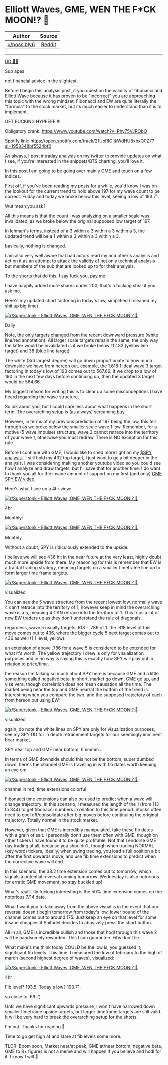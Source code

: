 Elliott Waves, GME, WEN THE F*CK MOON!? 🚀
==========================================

| Author       | Source       | 
| :-------------: |:-------------:|
|  [u/possibly6](https://www.reddit.com/user/possibly6/) | [Reddit](https://www.reddit.com/r/Superstonk/comments/of4zjh/elliott_waves_gme_wen_the_fck_moon/) | 

---

[DD 👨‍🔬](https://www.reddit.com/r/Superstonk/search?q=flair_name%3A%22DD%20%F0%9F%91%A8%E2%80%8D%F0%9F%94%AC%22&restrict_sr=1)

Sup apes

not financial advice in the slightest.

Before I begin this analysis post, if you question the validity of fibonacci and Elliott Wave because it has proven to be "incorrect" you are approaching this topic with the wrong mindset. Fibonacci and EW are quite literally the "formula" to the stock market, but its much easier to understand than it is to implement.

GET FUCKING HYPEEEE!!!!

Obligatory crank: <https://www.youtube.com/watch?v=Phy75VJRObQ>

Spotify link: <https://open.spotify.com/track/21UoRIOIjkWdHU8xbxQ0Z7?si=1958348bf5524bf0>

As always, I post intraday analysis on my [twitter](https://twitter.com/gavinmayreal) to provide updates on what I see, if you're interested in the snippets/BTS charting, you'll love it.

In this post I am going to be going over mainly GME and touch on a few indices.

First off, if you've been reading my posts for a while, you'd know I was on the lookout for the current trend to hold above 197 for my wave count to be correct. Friday and today we broke below this level, seeing a low of 193.71.

Wut mean you ask?

All this means is that the count I was analyzing on a smaller scale was invalidated, as we broke below the original supposed low target of 197.

In lehman's terms, instead of a 3 within a 3 within a 3 within a 3, the updated trend will be a 1 within a 3 within a 3 within a 3.

basically, nothing is changed.

I am also very well aware that bad actors read my and other's analysis and act on it as an attempt to attack the validity of not only technical analysis but members of the sub that are looked up to for their analysis.

To the shorts that do this, I say fuck you, pay me.

I have happily added more shares under 200, that's a fucking steal if you ask me.

Here's my updated chart factoring in today's low, simplified (I cleaned my shit up big time)

[![r/Superstonk - Elliott Waves, GME, WEN THE F*CK MOON!? 🚀](https://preview.redd.it/lq89qnsfqn971.png?width=2816&format=png&auto=webp&s=720f08ff3a540599c47662db4299584baef44abc)](https://preview.redd.it/lq89qnsfqn971.png?width=2816&format=png&auto=webp&s=720f08ff3a540599c47662db4299584baef44abc)

Daily

Note, the only targets changed from the recent downward pressure (white line/red annotation). All larger scale targets remain the same, the only way the latter would be invalidated is if we broke below 112.83 (yellow line target) and 38 (blue line target)

The white (3rd largest degree) will go down proportionate to how much downside we have from hereon out. example, the 1.618:1 ideal wave 3 target factoring in today's low of 193 comes out to 567.66. If we drop to a low of 190 in the next few days before continuing up, then the updated 3 target would be 564.66.

My biggest reason for writing this is to clear up some misconceptions I have heard regarding the wave structure.

So idk about you, but I could care less about what happens in the short term. The overarching setup is (as always) screaming buy.

However, in terms of my previous prediction of 197 being the low, this fell through as we broke below the smaller scale wave 1 low. Remember, for a motive (5 wave impulse) structure, wave 2 cannot retrace into the territory of your wave 1, otherwise you must redraw. There is NO exception for this rule.

Before I continue with GME, I would like to shed more light on my [$SPY analysis ](https://www.reddit.com/r/Superstonk/comments/obn6rx/elliott_waves_and_the_top_of_the_market_is_this/?utm_source=share&utm_medium=web2x&context=3). I still hold my 432 top target, I just want to go a bit deeper in the analysis. I was considering making another youtube video so you could see how I analyze and draw targets, but I'll save that for another time. I do want to thank you all for the insane amount of support on my first (and only) [GME SPY EW video ](https://www.reddit.com/r/Superstonk/comments/o1j93q/a_message_from_elliot_waves_guy/?utm_source=share&utm_medium=web2x&context=3)

Here's what I see on a 4hr view:

[![r/Superstonk - Elliott Waves, GME, WEN THE F*CK MOON!? 🚀](https://preview.redd.it/wf4gw34otn971.png?width=2782&format=png&auto=webp&s=20c654cb312a1b3823a203fdde519bc7a26c9d94)](https://preview.redd.it/wf4gw34otn971.png?width=2782&format=png&auto=webp&s=20c654cb312a1b3823a203fdde519bc7a26c9d94)

4hr

Monthly:

[![r/Superstonk - Elliott Waves, GME, WEN THE F*CK MOON!? 🚀](https://preview.redd.it/51ovbhfstn971.png?width=2772&format=png&auto=webp&s=11191e09c072e0d761c6d48e487db233da740945)](https://preview.redd.it/51ovbhfstn971.png?width=2772&format=png&auto=webp&s=11191e09c072e0d761c6d48e487db233da740945)

Monthly

Without a doubt, SPY is ridiculously extended to the upside.

I believe we will see 436 hit in the near future at the very least, highly doubt much more upside from there. My reasoning for this is remember that EW is a fractal trading strategy, meaning targets on a smaller timeframe line up to form larger time frame targets.

[![r/Superstonk - Elliott Waves, GME, WEN THE F*CK MOON!? 🚀](https://preview.redd.it/51mjqx85un971.png?width=2824&format=png&auto=webp&s=e6549eb2b289e18c38c3e5965405607447805b86)](https://preview.redd.it/51mjqx85un971.png?width=2824&format=png&auto=webp&s=e6549eb2b289e18c38c3e5965405607447805b86)

visualized

You can see the 5 wave structure from the recent lowest low, normally wave 4 can't retrace into the territory of 1, however keep in mind the overarching wave is a 5, meaning 4 CAN retrace into the territory of 1. This trips a lot of new EW traders up as they don't understand the rule of diagonals.

regardless, wave 5 usually targets .618 - .786 of 1. the .618 level of this move comes out to 436, where the bigger cycle 5 next target comes out to 436 as well (1:1 level, yellow).

an extension of above .786 for a wave 5 is considered to be extended for what it's worth. The yellow trajectory I drew is only for visualization purposes and in no way is saying this is exactly how SPY will play out in relation to price/time.

the reason I'm talking so much about SPY here is because GME and a little something called negative beta. in short, market go down, GME go up, and vise vera, though correlation does not mean causation all the time. The market being near the top and GME near/at the bottom of the trend is interesting when you compare the two, and the supposed trajectory of each from hereon out using EW:

[![r/Superstonk - Elliott Waves, GME, WEN THE F*CK MOON!? 🚀](https://preview.redd.it/kyv6eatvun971.png?width=2782&format=png&auto=webp&s=1983cec53b01236137008a1039415c226380dda2)](https://preview.redd.it/kyv6eatvun971.png?width=2782&format=png&auto=webp&s=1983cec53b01236137008a1039415c226380dda2)

visualized

again, do note the white lines on SPY are only for visualization purposes, see my SPY DD for in depth retracement targets for our seemingly imminent bear market.

SPY near top and GME near bottom, hmmmm...

In terms of GME downside should this not be the bottom, super dumbed down, here's the channel GME is traveling in with fib dates worth keeping an eye on:

[![r/Superstonk - Elliott Waves, GME, WEN THE F*CK MOON!? 🚀](https://preview.redd.it/6uei55gevn971.png?width=2792&format=png&auto=webp&s=20b232cd208d12dcd1a0c33f885f697d41cf446d)](https://preview.redd.it/6uei55gevn971.png?width=2792&format=png&auto=webp&s=20b232cd208d12dcd1a0c33f885f697d41cf446d)

channel in red, time extensions colorful

Fibonacci time extensions can also be used to predict when a wave will change trajectory. In this scenario, I measured the length of the 1 (from 113 to 344) to get fibonacci numbers in relation to this time period. Stocks often need to cool off/consolidate after big moves before continuing the original trajectory. Totally normal in the stock market.

However, given that GME is incredibly manipulated, take these fib dates with a grain of salt. I personally don't use them often with GME, though on other tickers I have found it to be quite profitable. Not that I endorse GME day trading at all, because you shouldn't, though when trading NORMAL (key word) tickers, Ideally, when swing trading, you load a full position a bit after the first upwards move, and use fib time extensions to predict when the corrective wave will end.

In this scenario, the 38.2 time extension comes out to tomorrow, which signals a potential reversal coming tomorrow. Wednesday is also notorious for erratic GME movement, so stay buckled up!

What's realllllllly fucking interesting is the 50% time extension comes on the notorious 7/14 date.

What I want you to take away from the above visual is in the event that our reversal doesn't begin tomorrow from today's low, lower bound of the channel comes out to around 175. Just keep an eye on that level for some insane cheapies if Shitadel decides to abusively press the short button.

All in all, GME is incredible bullish and those that hodl through this wave 2 will be handsomely rewarded. This I can guarantee. Fibs don't lie.

What make's me think today COULD be the low is, you guessed it, significant fib levels. This time, I measured the low of february to the high of march (second highest degree of waves), visualized:

[![r/Superstonk - Elliott Waves, GME, WEN THE F*CK MOON!? 🚀](https://preview.redd.it/2qrmj1fuwn971.png?width=2768&format=png&auto=webp&s=131324b10245d06fae1396aa73c6366854c49b3a)](https://preview.redd.it/2qrmj1fuwn971.png?width=2768&format=png&auto=webp&s=131324b10245d06fae1396aa73c6366854c49b3a)

4hr

Fib level? 193.5. Today's low? 193.71.

so close to .69 :')

Until we have significant upwards pressure, I won't have narrowed down smaller timeframe upside targets, but larger timeframe targets are still valid. It will be very hard to break the overarching setup for the shorts.

I'm out. Thanks for reading 🍌

Time to go get high af and stare at fib levels some more.

TLDR: Boom soon, Market near/at peak, GME at/near bottom, negative beta, GME to 8+ figures is not a meme and will happen if you believe and hodl for it. I know I will 🚀
